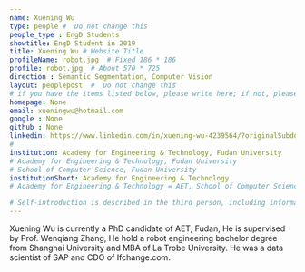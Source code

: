 ```yaml
---
name: Xuening Wu
type: people #  Do not change this
people_type : EngD Students
showtitle: EngD Student in 2019
title: Xuening Wu # Website Title
profileName: robot.jpg  # Fixed 186 * 186
profile: robot.jpg  # About 570 * 725
direction : Semantic Segmentation, Computer Vision
layout: peoplepost  #  Do not change this
# if you have the items listed below, please write here; if not, please write None.
homepage: None
email: xueningwu@hotmail.com
google : None
github : None
linkedin: https://www.linkedin.com/in/xuening-wu-4239564/?originalSubdomain=cn
# 
institution: Academy for Engineering & Technology, Fudan University
# Academy for Engineering & Technology, Fudan University
# School of Computer Science, Fudan University
institutionShort: Academy for Engineering & Technology
# Academy for Engineering & Technology = AET, School of Computer Science = SCS

# Self-introduction is described in the third person, including information such as educational experience
---
```

Xuening Wu is currently a PhD candidate of AET, Fudan, He is supervised by Prof. Wenqiang Zhang, He hold a robot engineering bachelor degree from Shanghai University and MBA of La Trobe University. He was a data scientist of SAP and CDO of Ifchange.com.